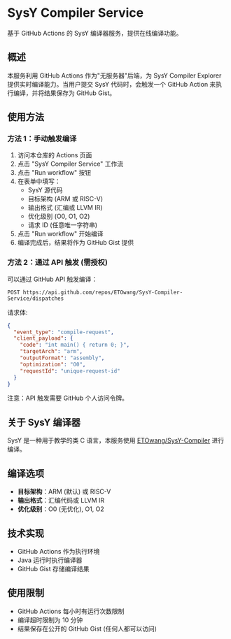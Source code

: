 # SysY Compiler Service

基于 GitHub Actions 的 SysY 编译器服务，提供在线编译功能。

## 概述

本服务利用 GitHub Actions 作为"无服务器"后端，为 SysY Compiler Explorer 提供实时编译能力。当用户提交 SysY 代码时，会触发一个 GitHub Action 来执行编译，并将结果保存为 GitHub Gist。

## 使用方法

### 方法 1：手动触发编译

1. 访问本仓库的 Actions 页面
2. 点击 "SysY Compiler Service" 工作流
3. 点击 "Run workflow" 按钮
4. 在表单中填写：
   - SysY 源代码
   - 目标架构 (ARM 或 RISC-V)
   - 输出格式 (汇编或 LLVM IR)
   - 优化级别 (O0, O1, O2)
   - 请求 ID (任意唯一字符串)
5. 点击 "Run workflow" 开始编译
6. 编译完成后，结果将作为 GitHub Gist 提供

### 方法 2：通过 API 触发 (需授权)

可以通过 GitHub API 触发编译：

```
POST https://api.github.com/repos/ETOwang/SysY-Compiler-Service/dispatches
```

请求体:
```json
{
  "event_type": "compile-request",
  "client_payload": {
    "code": "int main() { return 0; }",
    "targetArch": "arm",
    "outputFormat": "assembly",
    "optimization": "O0",
    "requestId": "unique-request-id"
  }
}
```

注意：API 触发需要 GitHub 个人访问令牌。

## 关于 SysY 编译器

SysY 是一种用于教学的类 C 语言，本服务使用 [ETOwang/SysY-Compiler](https://github.com/ETOwang/SysY-Compiler) 进行编译。

## 编译选项

- **目标架构**：ARM (默认) 或 RISC-V
- **输出格式**：汇编代码或 LLVM IR
- **优化级别**：O0 (无优化), O1, O2

## 技术实现

- GitHub Actions 作为执行环境
- Java 运行时执行编译器
- GitHub Gist 存储编译结果

## 使用限制

- GitHub Actions 每小时有运行次数限制
- 编译超时限制为 10 分钟
- 结果保存在公开的 GitHub Gist (任何人都可以访问) 